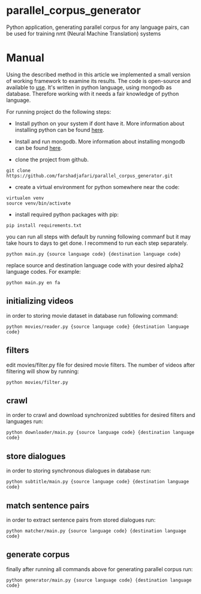 # parallel_corpus_generator
Python application, generating parallel corpus for any language pairs, can be used for training nmt (Neural Machine Translation) systems

# Manual

Using the described method in this article we implemented a small version of working framework to examine its results. 
The code is open-source and available to [use](https://github.com/farshadjafari/parallel_corpus_generator/). 
It's written in python language, using mongodb as database. 
Therefore working with it needs a fair knowledge of python language.


For running project do the following steps: 

- Install python on your system if dont have it. More information about installing python can be found [here](https://www.python.org/downloads/).

- Install and run mongodb. More information about installing mongodb can be found [here](https://docs.mongodb.com/manual/installation/).

- clone the project from github. 
```
git clone https://github.com/farshadjafari/parallel_corpus_generator.git
```
- create a virtual environment for python somewhere near the code:
```
virtualen venv
source venv/bin/activate
```
- install required python packages with pip:
```
pip install requirements.txt
```
you can run all steps with default by running following commanf but it may take hours to days to get done. I recommend to run each step separately.

    python main.py {source language code} {destination language code}
replace  source and destination language code with your desired alpha2 language codes. For example:

    python main.py en fa

## initializing videos

in order to storing movie dataset in database run following command:

    python movies/reader.py {source language code} {destination language code}


## filters

edit movies/filter.py file for desired movie filters. 
The number of videos after filtering will show by running:

    python movies/filter.py

## crawl

in order to crawl and download synchronized subtitles for desired filters and languages run:

    python downloader/main.py {source language code} {destination language code}

## store dialogues

in order to storing synchronous dialogues in database run:

    python subtitle/main.py {source language code} {destination language code}

## match sentence pairs

in order to extract sentence pairs from stored dialogues run:

    python matcher/main.py {source language code} {destination language code}

## generate corpus

finally after running all commands above for generating parallel corpus run:

    python generator/main.py {source language code} {destination language code}


